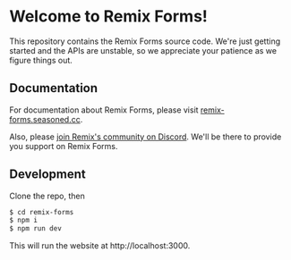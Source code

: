 # Welcome to Remix Forms!

This repository contains the Remix Forms source code. We're just getting started and the APIs are unstable, so we appreciate your patience as we figure things out.

## Documentation

For documentation about Remix Forms, please visit [remix-forms.seasoned.cc](https://remix-forms.seasoned.cc).

Also, please [join Remix's community on Discord](https://rmx.as/discord). We'll be there to provide you support on Remix Forms.

## Development

Clone the repo, then

```sh
$ cd remix-forms
$ npm i
$ npm run dev
```

This will run the website at http://localhost:3000.
